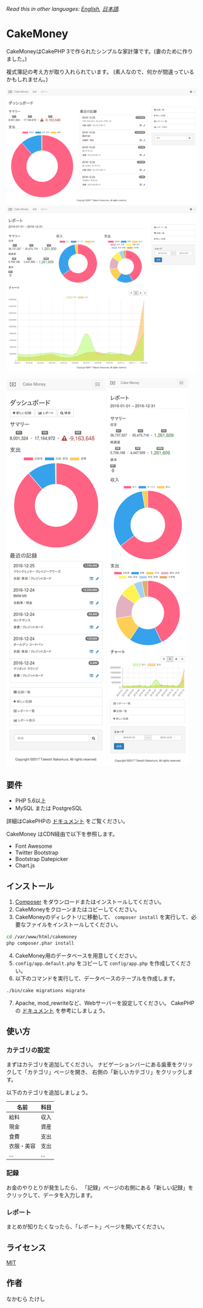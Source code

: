 *Read this in other languages: [English](README.md), [日本語](README.ja.md).*

# CakeMoney

CakeMoneyはCakePHP 3で作られたシンプルな家計簿です。(妻のために作りました。)

複式簿記の考え方が取り入れられています。
(素人なので、何かが間違っているかもしれません。)

![Dashboard Large](webroot/img/screenshots/dashboard-l-ja.png)
![Report Large](webroot/img/screenshots/report-l-ja.png)

![Dashboard Small](webroot/img/screenshots/dashboard-s-ja.png)
![Report Small](webroot/img/screenshots/report-s-ja.png)

## 要件

* PHP 5.6以上
* MySQL または PostgreSQL

詳細はCakePHPの
[ドキュメント](https://book.cakephp.org/3.0/ja/installation.html)
をご覧ください。

CakeMoney はCDN経由で以下を参照します。
* Font Awesome
* Twitter Bootstrap
* Bootstrap Datepicker
* Chart.js

## インストール

1. [Composer](http://getcomposer.org/doc/00-intro.md)
をダウンロードまたはインストールしてください。
2. CakeMoneyをクローンまたはコピーしてください。
3. CakeMoneyのディレクトリに移動して、
`composer install` を実行して、必要なファイルをインストールしてください。
```bash
cd /var/www/html/cakemoney
php composer.phar install
```
4. CakeMoney用のデータベースを用意してください。
5. `config/app.default.php` をコピーして `config/app.php` を作成してください。
6. 以下のコマンドを実行して、データベースのテーブルを作成します。
```bash
./bin/cake migrations migrate
```
7. Apache, mod_rewriteなど、Webサーバーを設定してください。
CakePHPの [ドキュメント](https://book.cakephp.org/3.0/ja/installation.html#url-rewriting)
を参考にしましょう。

## 使い方

### カテゴリの設定

まずはカテゴリを追加してください。
ナビゲーションバーにある歯車をクリックして「カテゴリ」ページを開き、
右側の「新しいカテゴリ」をクリックします。

以下のカテゴリを追加しましょう。

| 名前       | 科目 |
|------------|------|
| 給料       | 収入 |
| 現金       | 資産 |
| 食費       | 支出 |
| 衣服・美容 | 支出 |
| ...        | ...  |

### 記録

お金のやりとりが発生したら、
「記録」ページの右側にある「新しい記録」をクリックして、データを入力します。

### レポート

まとめが知りたくなったら、「レポート」ページを開いてください。

## ライセンス

[MIT](LICENSE)

## 作者

なかむら たけし
